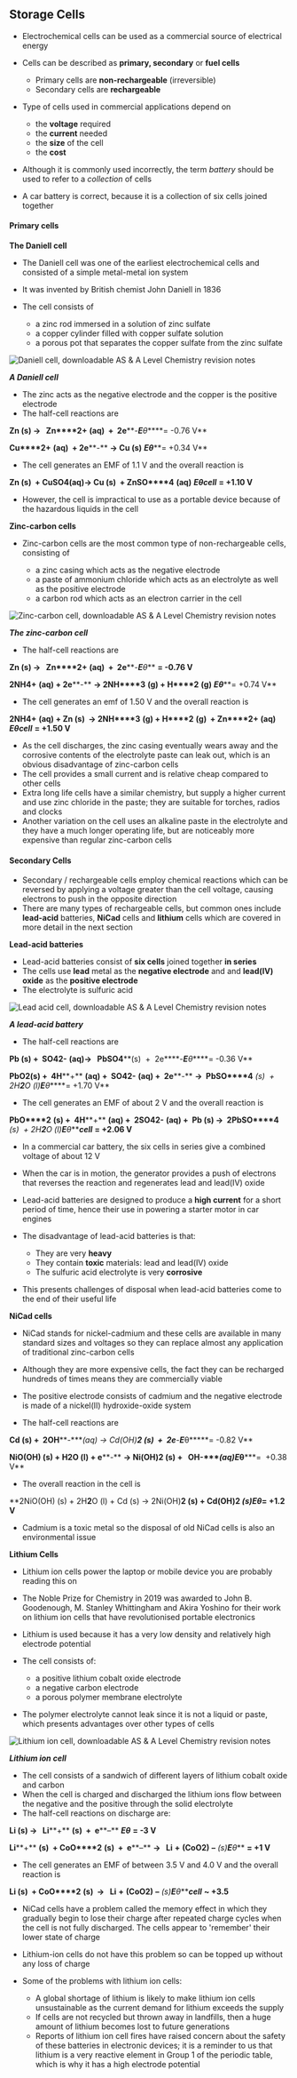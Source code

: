 ## Storage Cells

* Electrochemical cells can be used as a commercial source of electrical energy
* Cells can be described as **primary, secondary** or **fuel cells**

  + Primary cells are **non-rechargeable** (irreversible)
  + Secondary cells are **rechargeable**
* Type of cells used in commercial applications depend on

  + the **voltage** required
  + the **current** needed
  + the **size** of the cell
  + the **cost**
* Although it is commonly used incorrectly, the term *battery* should be used to refer to a *collection* of cells
* A car battery is correct, because it is a collection of six cells joined together

#### Primary cells

**The Daniell cell**

* The Daniell cell was one of the earliest electrochemical cells and consisted of a simple metal-metal ion system
* It was invented by British chemist John Daniell in 1836
* The cell consists of

  + a zinc rod immersed in a solution of zinc sulfate
  + a copper cylinder filled with copper sulfate solution
  + a porous pot that separates the copper sulfate from the zinc sulfate

![Daniell cell, downloadable AS & A Level Chemistry revision notes](5.4.4-Daniell-cell.png)

***A Daniell cell***

* The zinc acts as the negative electrode and the copper is the positive electrode
* The half-cell reactions are

**Zn (s) →   Zn****2+** **(aq)  +  2e****-*****E******θ*****= -0.76 V**

**Cu****2+** **(aq)  + 2e****-** **→ Cu (s)** ***E******θ*****= +0.34 V**

* The cell generates an EMF of 1.1 V and the overall reaction is

**Zn (s)  + CuSO****4****(aq)→ Cu (s)  + ZnSO****4** **(aq)** ***E******θ******cell*** **= +1.10 V**

* However, the cell is impractical to use as a portable device because of the hazardous liquids in the cell

**Zinc-carbon cells**

* Zinc-carbon cells are the most common type of non-rechargeable cells, consisting of

  + a zinc casing which acts as the negative electrode
  + a paste of ammonium chloride which acts as an electrolyte as well as the positive electrode
  + a carbon rod which acts as an electron carrier in the cell

![Zinc-carbon cell, downloadable AS & A Level Chemistry revision notes](5.4.4-Zinc-carbon-cell.png)

***The zinc-carbon cell***

* The half-cell reactions are

**Zn (s) →   Zn****2+** **(aq)  +  2e****-*****E******θ*** **= -0.76 V**

**2NH****4****+** **(aq) + 2e****-** **→ 2NH****3** **(g) + H****2** **(g)** ***E******θ*****= +0.74 V**

* The cell generates an emf of 1.50 V and the overall reaction is

**2NH****4****+** **(aq) + Zn (s)  → 2NH****3** **(g) + H****2** **(g)  + Zn****2+** **(aq)** ***E******θ******cell*** **= +1.50 V**

* As the cell discharges, the zinc casing eventually wears away and the corrosive contents of the electrolyte paste can leak out, which is an obvious disadvantage of zinc-carbon cells
* The cell provides a small current and is relative cheap compared to other cells
* Extra long life cells have a similar chemistry, but supply a higher current and use zinc chloride in the paste; they are suitable for torches, radios and clocks
* Another variation on the cell uses an alkaline paste in the electrolyte and they have a much longer operating life, but are noticeably more expensive than regular zinc-carbon cells

#### Secondary Cells

* Secondary / rechargeable cells employ chemical reactions which can be reversed by applying a voltage greater than the cell voltage, causing electrons to push in the opposite direction
* There are many types of rechargeable cells, but common ones include **lead-acid** batteries, **NiCad** cells and **lithium** cells which are covered in more detail in the next section

**Lead-acid batteries**

* Lead-acid batteries consist of **six cells** joined together **in series**
* The cells use **lead** metal as the **negative electrode** and and **lead(IV) oxide** as the **positive electrode**
* The electrolyte is sulfuric acid

![Lead acid cell, downloadable AS & A Level Chemistry revision notes](5.4.4-Lead-acid-cell.png)

***A lead-acid battery***

* The half-cell reactions are

**Pb (s) +  SO****4****2-** **(aq)****→   PbSO****4****(s)  +  2e****-*****E******θ*****= -0.36 V**

**PbO****2****(s) +  4H****+** **(aq) +  SO****4****2-** **(aq) +  2e****-** **→  PbSO****4** **(s)  + 2H****2****O (l)*****E******θ*****= +1.70 V**

* The cell generates an EMF of about 2 V and the overall reaction is

**PbO****2** **(s) +  4H****+** **(aq) +  2SO****4****2-** **(aq) +  Pb (s) →  2PbSO****4** **(s)  + 2H****2****O (l)*****E******θ******cell*** **= +2.06 V**

* In a commercial car battery, the six cells in series give a combined voltage of about 12 V
* When the car is in motion, the generator provides a push of electrons that reverses the reaction and regenerates lead and lead(IV) oxide
* Lead-acid batteries are designed to produce a **high current** for a short period of time, hence their use in powering a starter motor in car engines
* The disadvantage of lead-acid batteries is that:

  + They are very **heavy**
  + They contain **toxic** materials: lead and lead(IV) oxide
  + The sulfuric acid electrolyte is very **corrosive**
* This presents challenges of disposal when lead-acid batteries come to the end of their useful life

**NiCad cells**

* NiCad stands for nickel-cadmium and these cells are available in many standard sizes and voltages so they can replace almost any application of traditional zinc-carbon cells
* Although they are more expensive cells, the fact they can be recharged hundreds of times means they are commercially viable
* The positive electrode consists of cadmium and the negative electrode is made of a nickel(II) hydroxide-oxide system

* The half-cell reactions are

**Cd (s) +  2OH****-****(aq) → Cd(OH)****2** **(s)  +  2e****-*****E******θ*****= -0.82 V**

**NiO(OH) (s) + H****2****O (l) + e****-** **→ Ni(OH)****2** **(s) +   OH****-****(aq)*****E******θ*****=  +0.38 V**

* The overall reaction in the cell is

**2NiO(OH) (s) + 2H****2****O (l) + Cd (s) → 2Ni(OH)****2** **(s) + Cd(OH)****2** **(s)*****E******θ*****= +1.2 V**

* Cadmium is a toxic metal so the disposal of old NiCad cells is also an environmental issue

**Lithium Cells**

* Lithium ion cells power the laptop or mobile device you are probably reading this on
* The Noble Prize for Chemistry in 2019 was awarded to John B. Goodenough, M. Stanley Whittingham and Akira Yoshino for their work on lithium ion cells that have revolutionised portable electronics
* Lithium is used because it has a very low density and relatively high electrode potential
* The cell consists of:

  + a positive lithium cobalt oxide electrode
  + a negative carbon electrode
  + a porous polymer membrane electrolyte
* The polymer electrolyte cannot leak since it is not a liquid or paste, which presents advantages over other types of cells

![Lithium ion cell, downloadable AS & A Level Chemistry revision notes](5.4.5-Lithium-ion-cell.png)

***Lithium ion cell***

* The cell consists of a sandwich of different layers of lithium cobalt oxide and carbon
* When the cell is charged and discharged the lithium ions flow between the negative and the positive through the solid electrolyte
* The half-cell reactions on discharge are:

**Li (s) →   Li****+** **(s)  +  e****–** ***E******θ*** **= -3 V**

**Li****+** **(s)  + CoO****2** **(s)  +  e****–** **→   Li** **+** **(CoO****2****)** **–** **(s)*****E******θ*** **= +1 V**

* The cell generates an EMF of between 3.5 V and 4.0 V and the overall reaction is

**Li (s)  + CoO****2** **(s)  →   Li** **+** **(CoO****2****)** **–** **(s)*****E******θ******cell*** **~ +3.5**

* NiCad cells have a problem called the memory effect in which they gradually begin to lose their charge after repeated charge cycles when the cell is not fully discharged. The cells appear to 'remember' their lower state of charge
* Lithium-ion cells do not have this problem so can be topped up without any loss of charge
* Some of the problems with lithium ion cells:

  + A global shortage of lithium is likely to make lithium ion cells unsustainable as the current demand for lithium exceeds the supply
  + If cells are not recycled but thrown away in landfills, then a huge amount of lithium becomes lost to future generations
  + Reports of lithium ion cell fires have raised concern about the safety of these batteries in electronic devices; it is a reminder to us that lithium is a very reactive element in Group 1 of the periodic table, which is why it has a high electrode potential